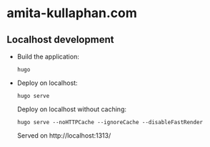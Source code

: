 # amita-kullaphan.com

## Localhost development

- Build the application:
  ```shell
  hugo
  ```
- Deploy on localhost:
  ```shell
  hugo serve
  ```
  Deploy on localhost without caching:
  ```shell
  hugo serve --noHTTPCache --ignoreCache --disableFastRender
  ```
  Served on http://localhost:1313/
